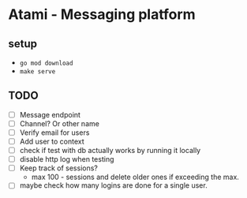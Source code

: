 # Atami - Messaging platform


## setup
- `go mod download`
- `make serve`

## TODO

- [ ] Message endpoint
- [ ] Channel? Or other name
- [ ] Verify email for users
- [ ] Add user to context
- [ ] check if test with db actually works by running it locally 
- [ ] disable http log when testing
- [ ] Keep track of sessions?
    - max 100 - sessions and delete older ones if exceeding the max.
- [ ] maybe check how many logins are done for a single user.